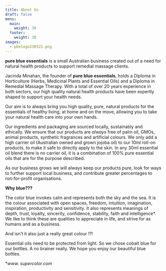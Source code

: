 ```yaml
---
title: About Us
draft: false
menu:
  main:
    weight: 30
  footer:
    weight: 30
images:
  - pbelogo230322.png
---
```

**pure blue essentials** is a small Australian business created out of a need for natural health products to support remedial massage clients.  

Jacinda Minahan, the founder of **pure blue essentials**, holds a Diploma in Horticulture (Herbs, Medicinal Plants and Essential Oils) and a Diploma in Remedial Massage Therapy.  With a total of over 20 years experience in both sectors, our high quality natural health products have been expertly shaped to support your health needs.

Our aim is to always bring you high quality, pure, natural products for the essentials of healthy living, at home and on the move, allowing you to take your natural health care into your own hands.

Our ingredients and packaging are sourced locally, sustainably and ethically.  We ensure that our products are *always* free of palm oil, GMOs, animal products, synthetic fragrances and artificial colours.  We only add a high carrier oil (Australian owned and grown jojoba oil) to our 10ml roll-on products, to make it safe to directly apply to  the skin.  In any 30ml essential oil blend there is no carrier oil, it is a combination of 100% pure essential oils that are for the purpose described.

As our business grows we will always keep our products pure, look for ways to further support local business, and contribute greater percentages to not-for-profit organisations.

**Why blue???**

The color blue invokes calm and represents both the sky and the sea. It is the colour associated with open spaces, freedom, intuition, imagination, inspiration, productivity and sensitivity.  It also represents meanings of depth, trust, loyalty, sincerity, confidence, stability, faith and intelligence*.  We like to think these are qualities to appreciate in life, and strive for as humans and as a business.

And isn’t it also just a really great colour !?!

Essential oils need to be protected from light.  So we chose cobalt blue for our bottles.  A no brainer really. We hope you enjoy our beautiful blue bottles.

\**www. supercolor.com*

</div>